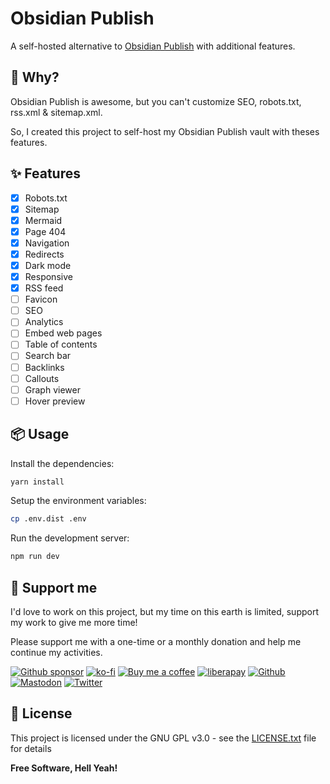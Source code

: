 # Obsidian Publish

A self-hosted alternative to [Obsidian Publish](https://obsidian.md/publish) with additional features.

## 🧐 Why?

Obsidian Publish is awesome, but you can't customize SEO, robots.txt, rss.xml & sitemap.xml.

So, I created this project to self-host my Obsidian Publish vault with theses features.

## ✨ Features

- [x] Robots.txt
- [x] Sitemap
- [x] Mermaid
- [x] Page 404
- [x] Navigation
- [x] Redirects
- [x] Dark mode
- [x] Responsive
- [x] RSS feed
- [ ] Favicon
- [ ] SEO
- [ ] Analytics
- [ ] Embed web pages
- [ ] Table of contents
- [ ] Search bar
- [ ] Backlinks
- [ ] Callouts
- [ ] Graph viewer
- [ ] Hover preview

## 📦 Usage

Install the dependencies:

```bash
yarn install
```

Setup the environment variables:

```bash
cp .env.dist .env
```

Run the development server:

```bash
npm run dev
```

## 🎁 Support me

I'd love to work on this project, but my time on this earth is limited, support my work to give me more time!

Please support me with a one-time or a monthly donation and help me continue my activities.

[![Github sponsor](https://img.shields.io/badge/github-Support%20my%20work-lightgrey?style=social&logo=github)](https://github.com/sponsors/johackim/)
[![ko-fi](https://img.shields.io/badge/ko--fi-Support%20my%20work-lightgrey?style=social&logo=ko-fi)](https://ko-fi.com/johackim)
[![Buy me a coffee](https://img.shields.io/badge/Buy%20me%20a%20coffee-Support%20my%20work-lightgrey?style=social&logo=buy%20me%20a%20coffee&logoColor=%23FFDD00)](https://www.buymeacoffee.com/johackim)
[![liberapay](https://img.shields.io/badge/liberapay-Support%20my%20work-lightgrey?style=social&logo=liberapay&logoColor=%23F6C915)](https://liberapay.com/johackim/donate)
[![Github](https://img.shields.io/github/followers/johackim?label=Follow%20me&style=social)](https://github.com/johackim)
[![Mastodon](https://img.shields.io/mastodon/follow/1631?domain=https%3A%2F%2Fmastodon.ethibox.fr&style=social)](https://mastodon.ethibox.fr/@johackim)
[![Twitter](https://img.shields.io/twitter/follow/_johackim?style=social)](https://twitter.com/_johackim)

## 📜 License

This project is licensed under the GNU GPL v3.0 - see the [LICENSE.txt](https://raw.githubusercontent.com/johackim/obsidian-publish/master/LICENSE.txt) file for details

**Free Software, Hell Yeah!**
